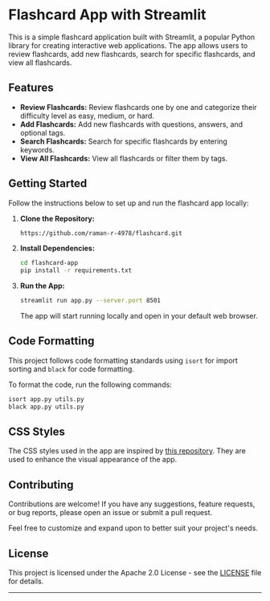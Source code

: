 # Flashcard App with Streamlit

This is a simple flashcard application built with Streamlit, a popular Python library for creating interactive web applications. The app allows users to review flashcards, add new flashcards, search for specific flashcards, and view all flashcards.

## Features

- **Review Flashcards:** Review flashcards one by one and categorize their difficulty level as easy, medium, or hard.
- **Add Flashcards:** Add new flashcards with questions, answers, and optional tags.
- **Search Flashcards:** Search for specific flashcards by entering keywords.
- **View All Flashcards:** View all flashcards or filter them by tags.

## Getting Started

Follow the instructions below to set up and run the flashcard app locally:

1. **Clone the Repository:**

   ```bash
   https://github.com/raman-r-4978/flashcard.git
   ```

2. **Install Dependencies:**

   ```bash
   cd flashcard-app
   pip install -r requirements.txt
   ```

3. **Run the App:**

   ```bash
   streamlit run app.py --server.port 8501
   ```

   The app will start running locally and open in your default web browser.


## Code Formatting

This project follows code formatting standards using `isort` for import sorting and `black` for code formatting.

To format the code, run the following commands:

```bash
isort app.py utils.py
black app.py utils.py
```

## CSS Styles

The CSS styles used in the app are inspired by [this repository](https://github.com/TomJohnH/streamlit-po/tree/main). They are used to enhance the visual appearance of the app.

## Contributing

Contributions are welcome! If you have any suggestions, feature requests, or bug reports, please open an issue or submit a pull request.

Feel free to customize and expand upon to better suit your project's needs.

## License

This project is licensed under the Apache 2.0 License - see the [LICENSE](LICENSE) file for details.

---